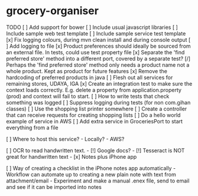 # grocery-organiser

TODO
[ ] Add support for bower
[ ] Include usual javascript libraries
[ ] Include sample web test template
[ ] Include sample service test template
[x] Fix logging colours, during mvn clean install and during console output
[ ] Add logging to file
[x] Product preferences should ideally be sourced from an external file. In tests, could use test property file
[x] Separate the 'find preferred store' method into a different port, covered by a separate test?
[/] Perhaps the 'find preferred store' method only needs a product name not a whole product. Kept as product for future features
[x] Remove the hardcoding of preferred products in java
[ ] Flesh out all services for remaining stores, UDAYA, IGA
[x] Create an integration test to make sure the context loads correctly. E.g. delete a property from application.property (prod) and context will fail to start.
[ ] How to write tests that check something was logged
[ ] Suppress logging during tests (for non com.gihan classes)
[ ] Use the shopping list printer somewhere
[ ] Create a controller that can receive requests for creating shopping lists
[ ] Do a hello world example of service in AWS
[ ] Add extra service in GroceriesPort to start everything from a file

[ ] Where to host this service?
    - Locally?
    - AWS?

[ ] OCR to read handwritten text.
    - [!] Google docs?
    - [!] Tesseract is NOT great for handwritten text
    - [x] Notes plus iPhone app
    
[ ] Way of creating a checklist in the iPhone notes app automatically
    - Workflow can automate up to creating a new plain note with text from attachment/email
    - Experiment and make a manual .enex file, send to email and see if it can be imported into notes